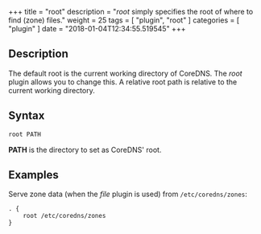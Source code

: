 +++
title = "root"
description = "*root* simply specifies the root of where to find (zone) files."
weight = 25
tags = [ "plugin", "root" ]
categories = [ "plugin" ]
date = "2018-01-04T12:34:55.519545"
+++

## Description

The default root is the current working directory of CoreDNS. The *root* plugin allows you to change
this. A relative root path is relative to the current working directory.

## Syntax

~~~ txt
root PATH
~~~

**PATH** is the directory to set as CoreDNS' root.

## Examples

Serve zone data (when the *file* plugin is used) from `/etc/coredns/zones`:

~~~ corefile
. {
    root /etc/coredns/zones
}
~~~
